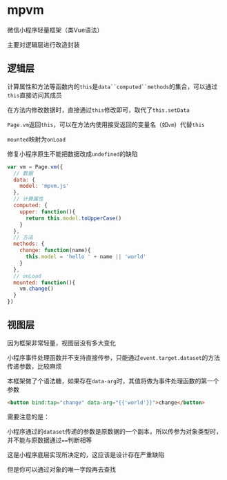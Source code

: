 # mpvm
微信小程序轻量框架（类Vue语法）

主要对逻辑层进行改造封装


## 逻辑层

计算属性和方法等函数内的`this`是`data``computed``methods`的集合，可以通过`this`直接访问其成员

在方法内修改数据时，直接通过`this`修改即可，取代了`this.setData`

`Page.vm`返回`this`，可以在方法内使用接受返回的变量名（如`vm`）代替`this`

`mounted`映射为`onLoad`

修复小程序原生不能把数据改成`undefined`的缺陷

```javascript
var vm = Page.vm({
  // 数据
  data: {
    model: 'mpvm.js'
  },
  // 计算属性
  computed: {
    upper: function(){
      return this.model.toUpperCase()
    }
  },
  // 方法
  methods: {
    change: function(name){
      this.model = 'hello ' + name || 'world'
    }
  },
  // onLoad
  mounted: function(){
    vm.change()
  }
})
```

## 视图层
因为框架非常轻量，视图层没有多大变化

小程序事件处理函数并不支持直接传参，只能通过`event.target.dataset`的方法传递参数，比较麻烦

本框架做了个语法糖，如果存在`data-arg`时，其值将做为事件处理函数的第一个参数

```html
<button bind:tap="change" data-arg="{{'world'}}">change</button>
```

需要注意的是：

小程序通过的`dataset`传递的参数是原数据的一个副本，所以传参为对象类型时，并不能与原数据通过`==`判断相等

这是小程序底层实现所决定的，这应该是设计存在严重缺陷

但是你可以通过对象的唯一字段再去查找

